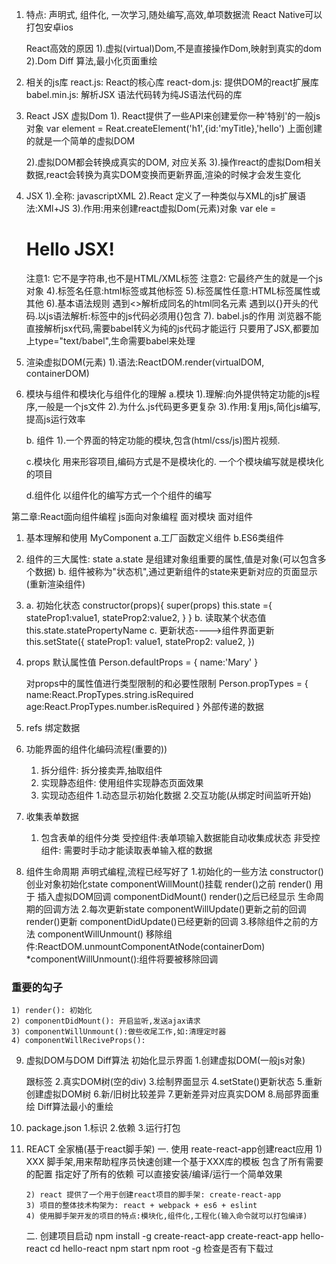 1. 特点: 声明式, 组件化, 一次学习,随处编写,高效,单项数据流
    React Native可以打包安卓ios

    React高效的原因
    1).虚拟(virtual)Dom,不是直接操作Dom,映射到真实的dom
    2).Dom Diff 算法,最小化页面重绘
<!-- BootCDN -->

2. 相关的js库
    react.js:  React的核心库
    react-dom.js: 提供DOM的react扩展库
    babel.min.js:  解析JSX 语法代码转为纯JS语法代码的库

3. React JSX
    虚拟Dom
    1). React提供了一些API来创建爱你一种'特别'的一般js对象
        var element = Reat.createElement('h1',{id:'myTitle},'hello')
        上面创建的就是一个简单的虚拟DOM
    
    2).虚拟DOM都会转换成真实的DOM, 对应关系
    3).操作react的虚拟Dom相关数据,react会转换为真实DOM变换而更新界面,渲染的时候才会发生变化

4. JSX
    1).全称: javascriptXML
    2).React 定义了一种类似与XML的js扩展语法:XMl+JS
    3).作用:用来创建react虚拟Dom(元素)对象
        var ele = <h1>Hello JSX!</h1>
        注意1: 它不是字符串,也不是HTML/XML标签
        注意2: 它最终产生的就是一个js对象
    4).标签名任意:html标签或其他标签
    5).标签属性任意:HTML标签属性或其他
    6).基本语法规则
       遇到<>解析成同名的html同名元素
       遇到以{}开头的代码.以js语法解析:标签中的js代码必须用{}包含
    7). babel.js的作用
        浏览器不能直接解析jsx代码,需要babel转义为纯的js代码才能运行
        只要用了JSX,都要加上type="text/babel",生命需要babel来处理

5. 渲染虚拟DOM(元素)
    1).语法:ReactDOM.render(virtualDOM, containerDOM)

6. 模块与组件和模块化与组件化的理解
    a.模块
        1).理解:向外提供特定功能的js程序,一般是一个js文件
        2).为什么.js代码更多更复杂
        3).作用:复用js,简化js编写,提高js运行效率

    b. 组件 
        1).一个界面的特定功能的模块,包含(html/css/js)图片视频.

    c.模块化
        用来形容项目,编码方式是不是模块化的.
        一个个模块编写就是模块化的项目

    d.组件化
        以组件化的编写方式一个个组件的编写


第二章:React面向组件编程 js面向对象编程 面对模块 面对组件

1. 基本理解和使用
    MyComponent
    a.工厂函数定义组件
    b.ES6类组件
2. 组件的三大属性: state
    a.state 是组建对象组重要的属性,值是对象(可以包含多个数据)
    b. 组件被称为"状态机",通过更新组件的state来更新对应的页面显示(重新渲染组件)
3.  a.  初始化状态
        constructor(props){
            super(props)
            this.state ={
                stateProp1:value1,
                stateProp2:value2,
            }
        }
    b.  读取某个状态值
        this.state.statePropertyName
    c.  更新状态---->组件界面更新
        this.setState({
            stateProp1: value1,
            stateProp2: value2,
        })
4. props
    默认属性值
    Person.defaultProps = {
        name:'Mary'
    }

    对props中的属性值进行类型限制的和必要性限制
    Person.propTypes = {
        name:React.PropTypes.string.isRequired
        age:React.PropTypes.number.isRequired
    }
    外部传递的数据

5. refs
    绑定数据

6. 功能界面的组件化编码流程(重要的))
    1. 拆分组件: 拆分接卖弄,抽取组件
    2. 实现静态组件: 使用组件实现静态页面效果
    3. 实现动态组件
        1.动态显示初始化数据
        2.交互功能(从绑定时间监听开始)

7. 收集表单数据
    1. 包含表单的组件分类
        受控组件:表单项输入数据能自动收集成状态
        非受控组件: 需要时手动才能读取表单输入框的数据

8. 组件生命周期
    声明式编程,流程已经写好了
    1.初始化的一些方法
        constructor() 创业对象初始化state
        componentWillMount()挂载 render()之前
        render() 用于 插入虚拟DOM回调
        componentDidMount() render()之后已经显示
        生命周期的回调方法
    2.每次更新state
        componentWillUpdate()更新之前的回调
        render()更新
        componentDidUpdate()已经更新的回调
    3.移除组件之前的方法
        componentWillUnmount()
    移除组件:ReactDOM.unmountComponentAtNode(containerDom)
    *componentWillUnmount():组件将要被移除回调

### 重要的勾子
    1) render(): 初始化
    2) componentDidMount(): 开启监听,发送ajax请求
    3) componentWillUnmount():做些收尾工作,如:清理定时器
    4) componentWillReciveProps(): 

9. 虚拟DOM与DOM Diff算法
    初始化显示界面
        1.创建虚拟DOM(一般js对象) <div>跟标签
        2.真实DOM树(空的div)
        3.绘制界面显示
        4.setState()更新状态
        5.重新创建虚拟DOM树
        6.新/旧树比较差异
        7.更新差异对应真实DOM
        8.局部界面重绘
    Diff算法最小的重绘

10. package.json
    1.标识
    2.依赖
    3.运行打包

11. REACT 全家桶(基于react脚手架)
    一. 使用  reate-react-app创建react应用
        1) XXX 脚手架,用来帮助程序员快速创建一个基于XXX库的模板
            包含了所有需要的配置
            指定好了所有的依赖
            可以直接安装/编译/运行一个简单效果
        
        2) react 提供了一个用于创建react项目的脚手架: create-react-app
        3) 项目的整体技术构架为: react + webpack + es6 + eslint
        4) 使用脚手架开发的项目的特点:模块化,组件化,工程化(输入命令就可以打包编译)
    二. 创建项目启动
        npm install -g create-react-app
        create-react-app hello-react
        cd hello-react
        npm start
        npm root -g 检查是否有下载过


